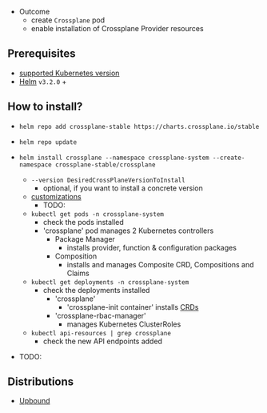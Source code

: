 * Outcome
  * create `Crossplane` pod
  * enable installation of Crossplane Provider resources

## Prerequisites
* [supported Kubernetes version](https://kubernetes.io/releases/patch-releases/#support-period)
* [Helm](https://helm.sh/docs/intro/install/) `v3.2.0` +

## How to install?
* `helm repo add crossplane-stable https://charts.crossplane.io/stable`
* `helm repo update`
* `helm install crossplane --namespace crossplane-system --create-namespace crossplane-stable/crossplane`
  * `--version DesiredCrossPlaneVersionToInstall`
    * optional, if you want to install a concrete version
  * [customizations](https://docs.crossplane.io/v1.16/software/install/#installation-options)
    * TODO:
  * `kubectl get pods -n crossplane-system`
    * check the pods installed
    * 'crossplane' pod manages 2 Kubernetes controllers
      * Package Manager
        * installs provider, function & configuration packages
      * Composition
        * installs and manages Composite CRD, Compositions and Claims
  * `kubectl get deployments -n crossplane-system`
    * check the deployments installed
      * 'crossplane'
        * 'crossplane-init container' installs [CRDs](https://github.com/crossplane/crossplane/tree/master/cluster/crds)
      * 'crossplane-rbac-manager'
        * manages Kubernetes ClusterRoles
  * `kubectl api-resources | grep crossplane`
    * check the new API endpoints added

* TODO:

## Distributions
* [Upbound](https://www.upbound.io/product/universal-crossplane)